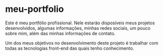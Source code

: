 # meu-portfolio

Este é meu portfólio profissional.
Nele estarão disposíveis meus projetos desenvolvidos, algumas informações, minhas redes sociais, um pouco sobre mim, além das minhas informações de contato.

Um dos meus objetivos no desenvolvimento deste projeto é trabalhar com todas as tecnologias front-end das quais tenho conhecimento.
